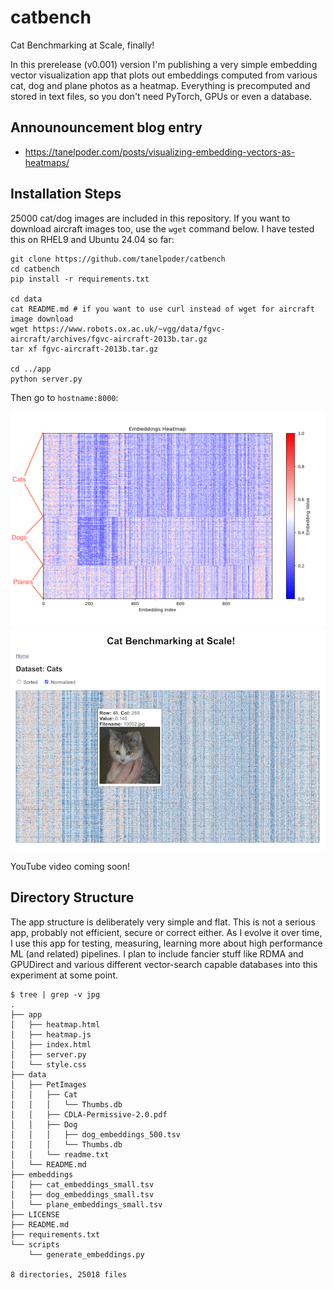 # catbench
Cat Benchmarking at Scale, finally!

In this prerelease (v0.001) version I'm publishing a very simple embedding vector visualization app that plots out embeddings computed from various cat, dog and plane photos as a heatmap. Everything is precomputed and stored in text files, so you don't need PyTorch, GPUs or even a database.

## Announouncement blog entry

* https://tanelpoder.com/posts/visualizing-embedding-vectors-as-heatmaps/

## Installation Steps

25000 cat/dog images are included in this repository. If you want to download aircraft images too, use the `wget` command below. I have tested this on RHEL9 and Ubuntu 24.04 so far:

```
git clone https://github.com/tanelpoder/catbench
cd catbench
pip install -r requirements.txt

cd data
cat README.md # if you want to use curl instead of wget for aircraft image download
wget https://www.robots.ox.ac.uk/~vgg/data/fgvc-aircraft/archives/fgvc-aircraft-2013b.tar.gz
tar xf fgvc-aircraft-2013b.tar.gz

cd ../app
python server.py
```
Then go to `hostname:8000`:

![Cats Dogs Planes](/landing/cat-dog-plane-embeddings-heatmap-annotated.png)
![CatBench Normalized](/landing/catbench-normalized.png)

YouTube video coming soon!

## Directory Structure

The app structure is deliberately very simple and flat. This is not a serious app, probably not efficient, secure or correct either. As I evolve it over time, I use this app for testing, measuring, learning more about high performance ML (and related) pipelines. I plan to include fancier stuff like RDMA and GPUDirect and various different vector-search capable databases into this experiment at some point.

```
$ tree | grep -v jpg
.
├── app
│   ├── heatmap.html
│   ├── heatmap.js
│   ├── index.html
│   ├── server.py
│   └── style.css
├── data
│   ├── PetImages
│   │   ├── Cat
│   │   │   └── Thumbs.db
│   │   ├── CDLA-Permissive-2.0.pdf
│   │   ├── Dog
│   │   │   ├── dog_embeddings_500.tsv
│   │   │   └── Thumbs.db
│   │   └── readme.txt
│   └── README.md
├── embeddings
│   ├── cat_embeddings_small.tsv
│   ├── dog_embeddings_small.tsv
│   └── plane_embeddings_small.tsv
├── LICENSE
├── README.md
├── requirements.txt
└── scripts
    └── generate_embeddings.py

8 directories, 25018 files
```

